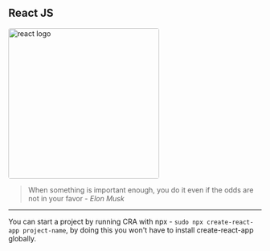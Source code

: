 ## React JS
<img src="https://reactjs.org/logo-og.png" width=300 alt="react logo" style="border-radius:4px">

>When something is important enough, you do it even if the odds are not in your favor - *Elon Musk*
- - - -

You can start a project by running CRA with npx - `sudo npx create-react-app project-name`, by doing this you won't have to install create-react-app globally.